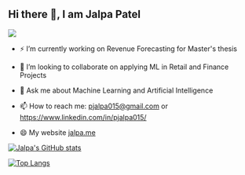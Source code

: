 ## Hi there 👋, I am Jalpa Patel

![](https://komarev.com/ghpvc/?username=jalpa015&color=blue)

<!--
**jalpa015/jalpa015** is a ✨ _special_ ✨ repository because its `README.md` (this file) appears on your GitHub profile.

Here are some ideas to get you started:
- ⚡ Fun fact: ...
- 🤔 I’m looking for help with ...
- 🌱 I’m currently learning ...
-->

- ⚡ I’m currently working on Revenue Forecasting for Master's thesis

- 🌱 I’m looking to collaborate on applying ML in Retail and Finance Projects

- 💬 Ask me about Machine Learning and Artificial Intelligence

- 📫 How to reach me: pjalpa015@gmail.com or https://www.linkedin.com/in/pjalpa015/

- 😄 My website [jalpa.me](https://jalpa.me/)



 [![Jalpa's GitHub stats](https://github-readme-stats.vercel.app/api?username=jalpa015&show_icons=true&theme=dracula)](https://github.com/jalpa015/github-readme-stats)

 [![Top Langs](https://github-readme-stats-amber-two.vercel.app/api/top-langs/?username=jalpa015&hide=php&theme=dracula&langs_count=10&layout=compact&exclude_repo=DL_analysis_Malware_Prediction,MovieSuccess,NLP_Identify_informative_Tweets,RL_Resource_Allocation,Exploring_NLP)](https://github.com/jalpa015/github-readme-stats)
 
<!-- [![Top Langs](https://github-readme-stats.vercel.app/api/top-langs/?username=jalpa015&hide=php&theme=dracula)](https://github.com/jalpa015/github-readme-stats)  -->

<!--  [![Readme Card](https://github-readme-stats.vercel.app/api?username=jalpa015&repo=github-readme-stats)](https://github.com/jalpa015/github-readme-stats) -->
